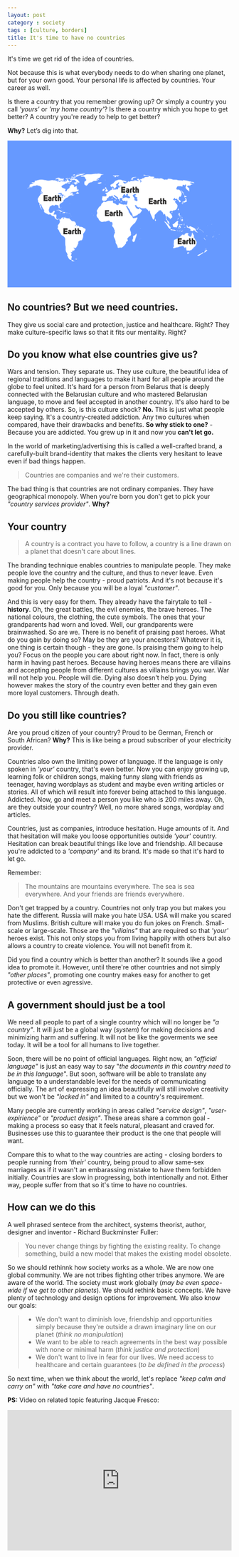 ```yaml
---
layout: post
category : society
tags : [culture, borders]
title: It's time to have no countries
---
```


It's time we get rid of the idea of countries. 

Not because this is what everybody needs to do when sharing one planet, but for your own good. Your personal life is affected by countries. Your career as well.

Is there a country that you remember growing up? Or simply a country you call *'yours'* or *'my home country'*? Is there a country which you hope to get better? A country you're ready to help to get better?

**Why?** Let’s dig into that.

<p class="bleed_image">
    <a href="/graphics/cut/cover-no-countries.png"><img src="/graphics/cut/cover-no-countries.png" alt="World with no countries" class="bleed"></a>
</p>

## No countries? But we need countries.

They give us social care and protection, justice and healthcare. Right? They make culture-specific laws so that it fits our mentality. Right?

## Do you know what else countries give us?

Wars and tension. They separate us. They use culture, the beautiful idea of regional traditions and languages to make it hard for all people around the globe to feel united. It's hard for a person from Belarus that is deeply connected with the Belarusian culture and who mastered Belarusian language, to move and feel accepted in another country. It's also hard to be accepted by others. So, is this culture shock? **No.** This is just what people keep saying. It's a country-created addiction. Any two cultures when compared, have their drawbacks and benefits. **So why stick to one?** - Because you are addicted. You grew up in it and now you **can't let go.**

In the world of marketing/advertising this is called a well-crafted brand, a carefully-built brand-identity that makes the clients very hesitant to leave even if bad things happen. 

> Countries are companies and we're their customers.
 
The bad thing is that countries are not ordinary companies. They have geographical monopoly. When you're born you don't get to pick your *"country services provider"*. **Why?**

## Your country

> A country is a contract you have to follow, a country is a line drawn on a planet that doesn't care about lines. 

The branding technique enables countries to manipulate people. They make people love the country and the culture, and thus to never leave. Even making people help the country - proud patriots. And it's not because it's good for you. Only because you will be a loyal *"customer"*.

And this is very easy for them. They already have the fairytale to tell - **history**. Oh, the great battles, the evil enemies, the brave heroes. The national colours, the clothing, the cute symbols. The ones that your grandparents had worn and loved. Well, our grandparents were brainwashed. So are we. There is no benefit of praising past heroes. What do you gain by doing so? May be they are your ancestors? Whatever it is, one thing is certain though - they are gone. Is praising them going to help you? Focus on the people you care about right now. In fact, there is only harm in having past heroes. Because having heroes means there are villains and accepting people from different cultures as villains brings you war. War will not help you. People will die. Dying also doesn't help you. Dying however makes the story of the country even better and they gain even more loyal customers. Through death.

## Do you still like countries?

Are you proud citizen of your country? Proud to be German, French or South African? **Why?** This is like being a proud subscriber of your electricity provider.

Countries also own the limiting power of language. If the language is only spoken in *'your'* country, that's even better. Now you can enjoy growing up, learning folk or children songs, making funny slang with friends as teenager, having wordplays as student and maybe even writing articles or stories. All of which will result into forever being attached to this language. Addicted. Now, go and meet a person you like who is 200 miles away. Oh, are they outside your country? Well, no more shared songs, wordplay and articles. 

Countries, just as companies, introduce hesitation. Huge amounts of it. And that hesitation will make you loose opportunities outside *'your'* country. Hesitation can break beautiful things like love and friendship. All because you're addicted to a *'company'* and its brand. It's made so that it's hard to let go.

Remember: 

> The mountains are mountains everywhere. The sea is sea everywhere. And your friends are friends everywhere. 

Don't get trapped by a country. Countries not only trap you but makes you hate the different. Russia will make you hate USA. USA will make you scared from Muslims. British culture will make you do fun jokes on French. Small-scale or large-scale. Those are the *"villains"* that are required so that *'your'* heroes exist. This not only stops you from living happily with others but also allows a country to create violence. You will not benefit from it.

Did you find a country which is better than another? It sounds like a good idea to promote it. However, until there're other countries and not simply *"other places"*, promoting one country makes easy for another to get protective or even agressive.

## A government should just be a tool

We need all people to part of a single country which will no longer be *"a country"*. It will just be a global way (*system*) for making decisions and minimizing harm and suffering. It will not be like the goverments we see today. It will be a tool for all humans to live together. 

Soon, there will be no point of official languages. Right now, an *"official language"* is just an easy way to say "*the documents in this country need to be in this language*". But soon, software will be able to translate any language to a understandable level for the needs of communicating officially. The art of expressing an idea beautifully will still involve creativity but we won't be *"locked in"* and limited to a country's requirement.

Many people are currently working in areas called *"service design"*, *"user-expirience"* or *"product design"*. These areas share a common goal - making a process so easy that it feels natural, pleasant and craved for. Businesses use this to guarantee their product is the one that people will want.

Compare this to what to the way countries are acting - closing borders to people running from *'their'* country, being proud to allow same-sex marriages as if it wasn't an embarassing mistake to have them forbidden initially. Countries are slow in progressing, both intentionally and not. Either way, people suffer from that so it's time to have no countries.

## How can we do this

A well phrased sentece from the architect, systems theorist, author, designer and inventor - Richard Buckminster Fuller:

> You never change things by fighting the existing reality. To change something, build a new model that makes the existing model obsolete.

So we should rethinnk how society works as a whole. We are now one global community. We are not tribes fighting other tribes anymore. We are aware of the world. The society must work globally (*may be even space-wide if we get to other planets*). We should rethink basic concepts. We have plenty of technology and design options for improvement. We also know our goals:

> - We don't want to diminish love, friendship and opportunities simply because they're outside a drawn imaginary line on our planet (*think no manipulation*)
> - We want to be able to reach agreements in the best way possible with none or minimal harm (*think justice and protection*)
> - We don't want to live in fear for our lives. We need access to healthcare and certain guarantees (*to be defined in the process*)

So next time, when we think about the world, let's replace *"keep calm and carry on"* with *"take care and have no countries"*.

**PS:** Video on related topic featuring Jacque Fresco:

<iframe width="100%" height="315" src="https://www.youtube.com/embed/pknmFHNLEJc" frameborder="0" allowfullscreen></iframe>
